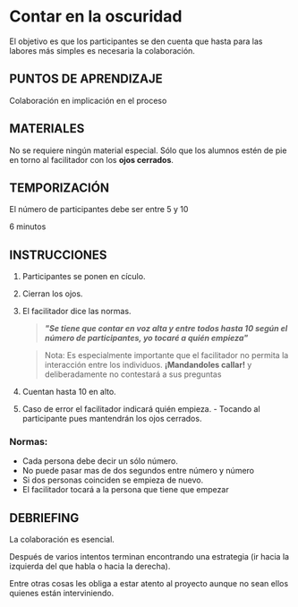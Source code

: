<link rel="stylesheet" type="text/css" href= "../estilo.css" media="screen" />

# Contar en la oscuridad

El objetivo es que los participantes se den cuenta que hasta para las labores más simples es necesaria la colaboración.

## PUNTOS DE APRENDIZAJE

Colaboración en implicación en el proceso

## MATERIALES

No se requiere ningún material especial. Sólo que los alumnos estén de pie en torno al facilitador con los **ojos cerrados**.

## TEMPORIZACIÓN

El número de participantes debe ser entre 5 y 10

6 minutos


## INSTRUCCIONES

1.   Participantes se ponen en cículo.
2.   Cierran los ojos.
3.   El facilitador dice las normas.

      > ***"Se tiene que contar en voz alta  y entre todos hasta 10 según el número de participantes, yo tocaré a quién empieza"***
       
      > Nota: Es especialmente importante que el facilitador no permita la interacción entre los individuos. **¡Mandandoles callar!** y deliberadamente no contestará a sus preguntas
     
4.   Cuentan hasta 10 en alto.
5.   Caso de error el facilitador indicará quién empieza.
    -    Tocando al participante pues mantendrán los ojos cerrados.

### Normas:

*   Cada persona debe decir un sólo número.
*   No puede pasar mas de dos segundos entre número y número
*   Si dos personas coinciden se empieza de nuevo.
*   El facilitador tocará a la persona que tiene que empezar

## DEBRIEFING

La colaboración es esencial. 

Después de varios intentos terminan encontrando una estrategia (ir hacia la izquierda del que habla o hacia la derecha).

Entre otras cosas les obliga a estar atento al proyecto aunque no sean ellos quienes están interviniendo.
